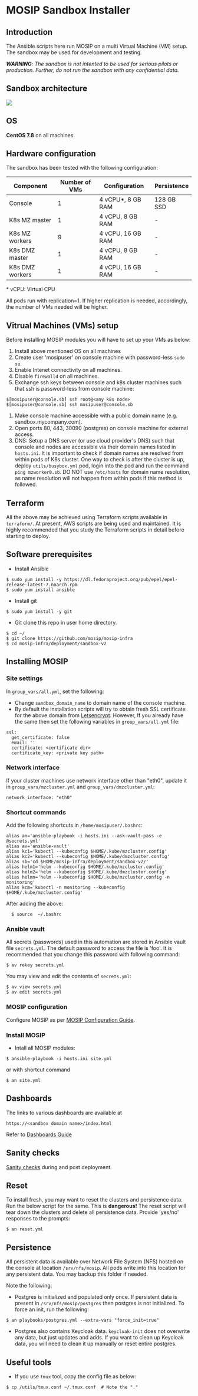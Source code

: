 # MOSIP Sandbox Installer

## Introduction

The Ansible scripts here run MOSIP on a multi Virtual Machine (VM) setup.  The sandbox may be used for development and testing.

_**WARNING**: The sandbox is not intented to be used for serious pilots or production.  Further, do not run the sandbox with any confidential data._

## Sandbox architecture
![](https://github.com/mosip/mosip-infra/blob/master/deployment/sandbox-v2/docs/sandbox_architecture.png)

## OS
**CentOS 7.8** on all machines.

## Hardware configuration

The sandbox has been tested with the following configuration:

| Component| Number of VMs| Configuration| Persistence |
|---|---|---|---|
|Console| 1 | 4 vCPU*, 8 GB RAM | 128 GB SSD |
|K8s MZ master | 1 | 4 vCPU, 8 GB RAM | - |
|K8s MZ workers | 9 | 4 vCPU, 16 GB RAM | - |
|K8s DMZ master | 1 | 4 vCPU, 8 GB RAM | - |
|K8s DMZ workers | 1 | 4 vCPU, 16 GB RAM | - |

\* vCPU:  Virtual CPU

All pods run with replication=1.  If higher replication is needed, accordingly, the number of VMs needed will be higher.

## Vitrual Machines (VMs) setup

Before installing MOSIP modules you will have to set up your VMs as below:
1. Install above mentioned OS on all machines
1. Create user 'mosipuser' on console machine with password-less `sudo su`. 
1. Enable Intenet connectivity on all machines. 
1. Disable `firewalld` on all machines. 
1. Exchange ssh keys between console and k8s cluster machines such that ssh is password-less from console machine:
```  
$[mosipuser@console.sb] ssh root@<any k8s node>
$[mosipuser@console.sb] ssh mosipuser@console.sb
```  
1. Make console machine accessible with a public domain name (e.g. sandbox.mycompany.com).
1. Open ports 80, 443, 30090 (postgres) on console machine for external access.
1. DNS: Setup a DNS server (or use cloud provider's DNS) such that console and nodes are accessible via their domain names listed in `hosts.ini`.  It is important to check if domain names are resolved from within pods of K8s cluster.  One way to check is after the cluster is up, deploy `utils/busybox.yml` pod, login into the pod and run the command `ping mzworker0.sb`.  DO NOT use `/etc/hosts` for domain name resolution, as name resolution will not happen from within pods if this method is followed.

## Terraform
All the above may be achieved using Terraform scripts available in `terraform/`.  At present, AWS scripts are being used and maintained.  It is highly recommended that you study the Terraform scripts in detail before starting to deploy. 

## Software prerequisites

* Install Ansible
```
$ sudo yum install -y https://dl.fedoraproject.org/pub/epel/epel-release-latest-7.noarch.rpm
$ sudo yum install ansible
```
* Install git
```
$ sudo yum install -y git
```
* Git clone this repo in user home directory.
```
$ cd ~/
$ git clone https://github.com/mosip/mosip-infra
$ cd mosip-infra/deployment/sandbox-v2
```

##  Installing MOSIP 
### Site settings
In `group_vars/all.yml`, set the following: 
* Change `sandbox_domain_name`  to domain name of the console machine.
* By default the installation scripts will try to obtain fresh SSL certificate for the above domain from [Letsencrypt](https://letsencrypt.org). However, If you already have the same then set the following variables in `group_vars/all.yml` file:
```
ssl:
  get_certificate: false
  email: ''
  certificate: <certificate dir>
  certificate_key: <private key path> 
```
### Network interface
If your cluster machines use network interface other than "eth0", update it in `group_vars/mzcluster.yml` and `group_vars/dmzcluster.yml`:
```
network_interface: "eth0"
```
### Shortcut commands
Add the following shortcuts in `/home/mosipuser/.bashrc`:
```
alias an='ansible-playbook -i hosts.ini --ask-vault-pass -e @secrets.yml'
alias av='ansible-vault'
alias kc1='kubectl --kubeconfig $HOME/.kube/mzcluster.config'
alias kc2='kubectl --kubeconfig $HOME/.kube/dmzcluster.config'
alias sb='cd $HOME/mosip-infra/deployment/sandbox-v2/'
alias helm1='helm --kubeconfig $HOME/.kube/mzcluster.config'
alias helm2='helm --kubeconfig $HOME/.kube/dmzcluster.config'
alias helmn='helm --kubeconfig $HOME/.kube/mzcluster.config -n monitoring'
alias kcm='kubectl -n monitoring --kubeconfig $HOME/.kube/mzcluster.config'
```
After adding the above:
```
  $ source  ~/.bashrc
``` 
### Ansible vault
All secrets (passwords) used in this automation are stored in Ansible vault file `secrets.yml`.  The default password to access the file is 'foo'.  It is recommended that you change this password with following command:
```
$ av rekey secrets.yml
```
You may view and edit the contents of `secrets.yml`:
```
$ av view secrets.yml
$ av edit secrets.yml
```

### MOSIP configuration
Configure MOSIP as per [MOSIP Configuration Guide](docs/mosip_configuration_guide.md).

### Install MOSIP
* Intall all MOSIP modules:
```
$ ansible-playbook -i hosts.ini site.yml
```
or with shortcut command
```
$ an site.yml
```

## Dashboards
The links to various dashboards are available at 

```
https://<sandbox domain name>/index.html
```

Refer to [Dashboards Guide](docs/dashboards.md)

## Sanity checks

[Sanity checks](docs/sanity_checks.md) during and post deployment.

## Reset
To install fresh, you may want to reset the clusters and persistence data.  Run the below script for the same.  This is **dangerous!**  The reset script will tear down the clusters and delete all persistence data.  Provide 'yes/no' responses to the prompts:
```
$ an reset.yml
```

## Persistence
All persistent data is available over Network File System (NFS) hosted on the console at location `/srv/nfs/mosip`.  All pods write into this location for any persistent data.  You may backup this folder if needed.

Note the following:
* Postgres is initialized and populated only once.  If persistent data is present in `/srv/nfs/mosip/postgres` then postgres is not initialized.  To force an init, run the following:
```
$ an playbooks/postgres.yml --extra-vars "force_init=true"
``` 
* Postgres also contains Keycloak data.  `keycloak-init` does not overwrite any data, but just updates and adds.  If you want to clean up Keycloak data, you will need to clean it up manually or reset entire postgres.

## Useful tools
* If you use `tmux` tool, copy the config file as below:
```
$ cp /utils/tmux.conf ~/.tmux.conf  # Note the "."
```
